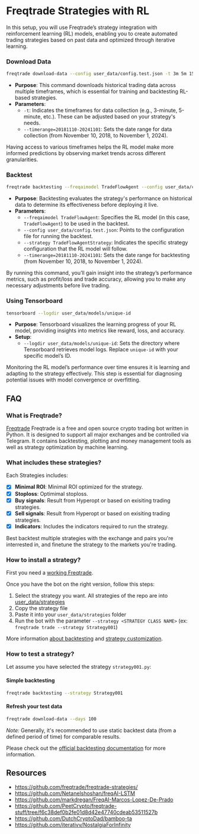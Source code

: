 # Freqtrade Strategies with RL

In this setup, you will use Freqtrade’s strategy integration with reinforcement learning (RL) models, enabling you to create automated trading strategies based on past data and optimized through iterative learning.

### **Download Data**

```bash
freqtrade download-data --config user_data/config.test.json -t 3m 5m 15m 1h --timerange=20181110-20241101
```

- **Purpose**: This command downloads historical trading data across multiple timeframes, which is essential for training and backtesting RL-based strategies.
- **Parameters**:
  - `-t`: Indicates the timeframes for data collection (e.g., 3-minute, 5-minute, etc.). These can be adjusted based on your strategy's needs.
  - `--timerange=20181110-20241101`: Sets the date range for data collection (from November 10, 2018, to November 1, 2024).

Having access to various timeframes helps the RL model make more informed predictions by observing market trends across different granularities.

### **Backtest**

```bash
freqtrade backtesting --freqaimodel TradeFlowAgent --config user_data/config.test.json --strategy TradeFlowAgentStrategy --timerange=20181110-20241101
```

- **Purpose**: Backtesting evaluates the strategy's performance on historical data to determine its effectiveness before deploying it live.
- **Parameters**:
  - `--freqaimodel TradeFlowAgent`: Specifies the RL model (in this case, `TradeFlowAgent`) to be used in the backtest.
  - `--config user_data/config.test.json`: Points to the configuration file for running the backtest.
  - `--strategy TradeFlowAgentStrategy`: Indicates the specific strategy configuration that the RL model will follow.
  - `--timerange=20181110-20241101`: Sets the date range for backtesting (from November 10, 2018, to November 1, 2024).

By running this command, you’ll gain insight into the strategy’s performance metrics, such as profit/loss and trade accuracy, allowing you to make any necessary adjustments before live trading.

### **Using Tensorboard**

```bash
tensorboard --logdir user_data/models/unique-id
```

- **Purpose**: Tensorboard visualizes the learning progress of your RL model, providing insights into metrics like reward, loss, and accuracy.
- **Setup**:
  - `--logdir user_data/models/unique-id`: Sets the directory where Tensorboard retrieves model logs. Replace `unique-id` with your specific model’s ID.

Monitoring the RL model’s performance over time ensures it is learning and adapting to the strategy effectively. This step is essential for diagnosing potential issues with model convergence or overfitting.

## FAQ

### What is Freqtrade?

[Freqtrade](https://github.com/freqtrade/freqtrade) Freqtrade is a free and open source crypto trading bot written in Python.
It is designed to support all major exchanges and be controlled via Telegram. It contains backtesting, plotting and money management tools as well as strategy optimization by machine learning.

### What includes these strategies?

Each Strategies includes:

- [x] **Minimal ROI**: Minimal ROI optimized for the strategy.
- [x] **Stoploss**: Optimimal stoploss.
- [x] **Buy signals**: Result from Hyperopt or based on exisiting trading strategies.
- [x] **Sell signals**: Result from Hyperopt or based on exisiting trading strategies.
- [x] **Indicators**: Includes the indicators required to run the strategy.

Best backtest multiple strategies with the exchange and pairs you're interrested in, and finetune the strategy to the markets you're trading.

### How to install a strategy?

First you need a [working Freqtrade](https://freqtrade.io).

Once you have the bot on the right version, follow this steps:

1. Select the strategy you want. All strategies of the repo are into
   [user_data/strategies](https://github.com/freqtrade/freqtrade-strategies/tree/main/user_data/strategies)
2. Copy the strategy file
3. Paste it into your `user_data/strategies` folder
4. Run the bot with the parameter `--strategy <STRATEGY CLASS NAME>` (ex: `freqtrade trade --strategy Strategy001`)

More information [about backtesting](https://www.freqtrade.io/en/latest/backtesting/) and [strategy customization](https://www.freqtrade.io/en/latest/strategy-customization/).

### How to test a strategy?

Let assume you have selected the strategy `strategy001.py`:

#### Simple backtesting

```bash
freqtrade backtesting --strategy Strategy001
```

#### Refresh your test data

```bash
freqtrade download-data --days 100
```

_Note:_ Generally, it's recommended to use static backtest data (from a defined period of time) for comparable results.

Please check out the [official backtesting documentation](https://www.freqtrade.io/en/latest/backtesting/) for more information.

## Resources

- https://github.com/freqtrade/freqtrade-strategies/
- https://github.com/Netanelshoshan/freqAI-LSTM
- https://github.com/markdregan/FreqAI-Marcos-Lopez-De-Prado
- https://github.com/PeetCrypto/freqtrade-stuff/tree/f6c38def0b2fe01d8d42e47740cdeab53511527b
- https://github.com/DutchCryptoDad/bamboo-ta
- https://github.com/iterativv/NostalgiaForInfinity
